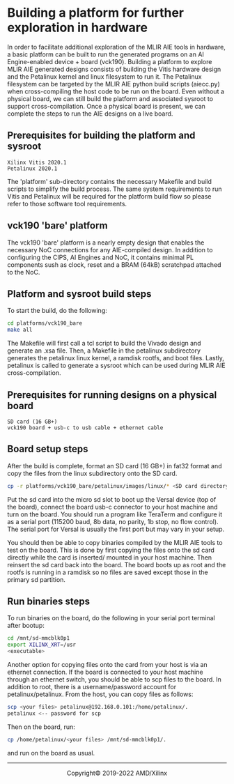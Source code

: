 # Building a platform for further exploration in hardware

In order to facilitate additional exploration of the MLIR AIE tools in hardware, a basic platform can be built to run the generated programs on an AI Engine-enabled device + board (vck190). Building a platform to explore MLIR AIE generated designs consists of building the Vitis hardware design and the Petalinux kernel and linux filesystem to run it. The Petalinux filesystem can be targeted by the MLIR AIE python build scripts (aiecc.py) when cross-compiling the host code to be run on the board. Even without a physical board, we can still build the platform and associated sysroot to support cross-compilation. Once a physical board is present, we can complete the steps to run the AIE designs on a live board.

## Prerequisites for building the platform and sysroot

```
Xilinx Vitis 2020.1
Petalinux 2020.1
```

The 'platform' sub-directory contains the necessary Makefile and build scripts to simplify the build process. The same system requirements to run Vitis and Petalinux will be required for the platform build flow so please refer to those software tool requirements.

## vck190 'bare' platform

The vck190 'bare' platform is a nearly empty design that enables the necessary NoC connections for any AIE-compiled design. In addition to configuring the CIPS, AI Engines and NoC, it contains minimal PL components sush as clock, reset and a BRAM (64kB) scratchpad attached to the NoC. 


## Platform and sysroot build steps

To start the build, do the following:
```sh
cd platforms/vck190_bare
make all
```

The Makefile will first call a tcl script to build the Vivado design and generate an .xsa file. Then, a Makefile in the petalinux subdirectory generates the petalinux linux kernel, a ramdisk rootfs, and boot files. Lastly, petalinux is called to generate a sysroot which can be used during MLIR AIE cross-compilation. 

## Prerequisites for running designs on a physical board

```
SD card (16 GB+)
vck190 board + usb-c to usb cable + ethernet cable
```

## Board setup steps
After the build is complete, format an SD card (16 GB+) in fat32 format and copy the files from the linux subdirectory onto the SD card.
```sh
cp -r platforms/vck190_bare/petalinux/images/linux/* <SD card directory>
```
Put the sd card into the micro sd slot to boot up the Versal device (top of the board), connect the board usb-c connector to your host machine and turn on the board. You should run a program like TeraTerm and configure it as a serial port (115200 baud, 8b data, no parity, 1b stop, no flow control). The serial port for Versal is usually the first port but may vary in your setup.

You should then be able to copy binaries compiled by the MLIR AIE tools to test on the board. This is done by first copying the files onto the sd card directly while the card is inserted/ mounted in your host machine. Then reinsert the sd card back into the board. The board boots up as root and the rootfs is running in a ramdisk so no files are saved except those in the primary sd partition. 


## Run binaries steps

To run binaries on the board, do the following in your serial port terminal after bootup:
```sh
cd /mnt/sd-mmcblk0p1
export XILINX_XRT=/usr
<executable>
```

Another option for copying files onto the card from your host is via an ethernet connection. If the board is connected to your host machine through an ethernet switch, you should be able to scp files to the board. In addition to root, there is a username/password account for petalinux/petalinux. From the host, you can copy files as follows:
```sh
scp <your files> petalinux@192.168.0.101:/home/petalinux/.
petalinux <-- password for scp
```
Then on the board, run:
```sh
cp /home/petalinux/<your files> /mnt/sd-mmcblk0p1/.
```
and run on the board as usual.

-----

<p align="center">Copyright&copy; 2019-2022 AMD/Xilinx</p>
